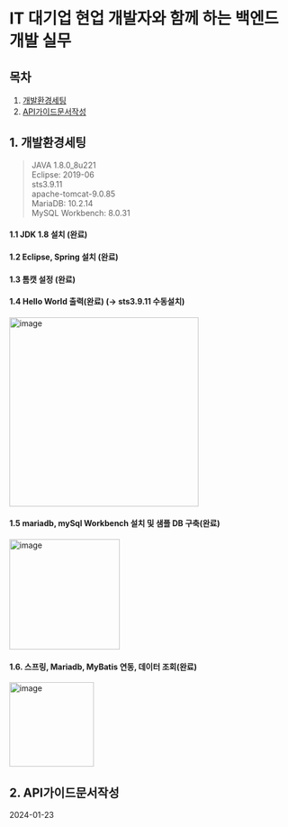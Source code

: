 # IT 대기업 현업 개발자와 함께 하는 백엔드 개발 실무
## 목차
1. [개발환경세팅](#1-개발환경세팅)  
2. [API가이드문서작성](#2-api가이드문서작성)    



## 1. 개발환경세팅  
> JAVA 1.8.0_8u221  
> Eclipse: 2019-06  
> sts3.9.11  
> apache-tomcat-9.0.85  
> MariaDB: 10.2.14  
> MySQL Workbench: 8.0.31  
#### 1.1 JDK 1.8 설치 (완료)  
#### 1.2 Eclipse, Spring 설치 (완료)
#### 1.3 톰캣 설정 (완료)  
#### 1.4 Hello World 출력(완료) (→ sts3.9.11 수동설치)  
<img width="336" alt="image" src="https://github.com/hyunjin-h/backend-assignment/assets/87686021/0d6760aa-5a75-4c0c-b06b-aaf5296ab2d3">  

#### 1.5 mariadb, mySql Workbench 설치 및 샘플 DB 구축(완료)
<img width="196" alt="image" src="https://github.com/hyunjin-h/backend-assignment/assets/87686021/e83d2a28-8d72-48c0-83f4-07649f2cf86e">

#### 1.6. 스프링, Mariadb, MyBatis 연동, 데이터 조회(완료)
<img width="150" alt="image" src="https://github.com/hyunjin-h/backend-assignment/assets/87686021/0e5ef1de-0b71-4322-b160-e091f6ad4f74">  

## 2. API가이드문서작성
2024-01-23







